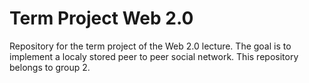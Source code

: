 # Term Project Web 2.0

Repository for the term project of the Web 2.0 lecture. The goal is to implement a localy stored peer to peer social network. This repository belongs to group 2.
